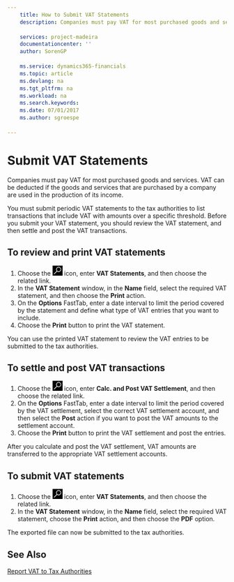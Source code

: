 ```yaml
---
    title: How to Submit VAT Statements
    description: Companies must pay VAT for most purchased goods and services. VAT can be deducted if the goods and services that are purchased by a company are used in the production of its income.

    services: project-madeira 
    documentationcenter: ''
    author: SorenGP

    ms.service: dynamics365-financials
    ms.topic: article
    ms.devlang: na
    ms.tgt_pltfrm: na
    ms.workload: na
    ms.search.keywords:
    ms.date: 07/01/2017
    ms.author: sgroespe

---
```

# Submit VAT Statements
Companies must pay VAT for most purchased goods and services. VAT can be deducted if the goods and services that are purchased by a company are used in the production of its income.  

You must submit periodic VAT statements to the tax authorities to list transactions that include VAT with amounts over a specific threshold. Before you submit your VAT statement, you should review the VAT statement, and then settle and post the VAT transactions.  

## To review and print VAT statements  

1.  Choose the ![Search for Page or Report](../../media/ui-search/search_small.png "Search for Page or Report icon") icon, enter **VAT Statements**, and then choose the related link.  
2.  In the **VAT Statement** window, in the **Name** field, select the required VAT statement, and then choose the **Print** action.  
3.  On the **Options** FastTab, enter a date interval to limit the period covered by the statement and define what type of VAT entries that you want to include.  
4.  Choose the **Print** button to print the VAT statement.  

You can use the printed VAT statement to review the VAT entries to be submitted to the tax authorities.  

## To settle and post VAT transactions  

1.  Choose the ![Search for Page or Report](../../media/ui-search/search_small.png "Search for Page or Report icon") icon, enter **Calc. and Post VAT Settlement**, and then choose the related link.  
2.  On the **Options** FastTab, enter a date interval to limit the period covered by the VAT settlement, select the correct VAT settlement account, and then select the **Post** action if you want to post the VAT amounts to the settlement account.  
3.  Choose the **Print** button to print the VAT settlement and post the entries.  

After you calculate and post the VAT settlement, VAT amounts are transferred to the appropriate VAT settlement accounts.  

## To submit VAT statements  

1.  Choose the ![Search for Page or Report](../../media/ui-search/search_small.png "Search for Page or Report icon") icon, enter **VAT Statements**, and then choose the related link.  
2.  In the **VAT Statement** window, in the **Name** field, select the required VAT statement, choose the **Print** action, and then choose the **PDF** option.  

The exported file can now be submitted to the tax authorities.  

## See Also  
 [Report VAT to Tax Authorities](../../finance-how-report-vat.md)

